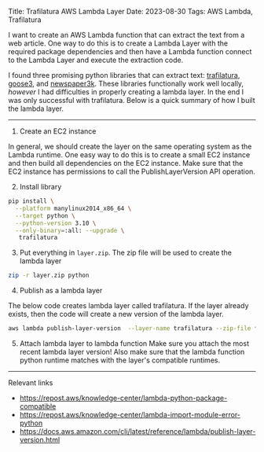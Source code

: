 Title: Trafilatura AWS Lambda Layer
Date: 2023-08-30
Tags: AWS Lambda, Trafilatura

I want to create an AWS Lambda function that can extract the text from a web article. One way to do this is to create a Lambda Layer with the required package dependencies and then have a Lambda function connect to the Lambda Layer and execute the extraction code. 

I found three promising python libraries that can extract text:  [trafilatura](https://github.com/adbar/trafilatura), [goose3](https://github.com/goose3/goose3), and [newspaper3k](https://github.com/codelucas/newspaper). These libraries functionally work well locally, *however* I had difficulties in properly creating a lambda layer. In the end I was only successful with trafilatura. Below is a quick summary of how I built the lambda layer.

---

1) Create an EC2 instance

In general, we should create the layer on the same operating system as the Lambda runtime. One easy way to do this is to create a small EC2 instance and then build all dependencies on the EC2 instance. Make sure that the EC2 instance has permissions to call the PublishLayerVersion API operation.

2) Install library

```bash
pip install \
  --platform manylinux2014_x86_64 \
  --target python \
  --python-version 3.10 \
  --only-binary=:all: --upgrade \
   trafilatura
```

 3) Put everything in `layer.zip`.  The zip file will be used to create the lambda layer

```bash
zip -r layer.zip python
```

4) Publish as a lambda layer

The below code creates lambda layer called trafilatura. If the layer already exists, then the code will create a new version of the lambda layer. 

```bash
aws lambda publish-layer-version  --layer-name trafilatura --zip-file fileb://layer.zip --compatible-runtimes python3.8 python3.9 python3.10 python3.11 --region us-east-1
```

5) Attach lambda layer to lambda function
Make sure you attach the most recent lambda layer version! Also make sure that the lambda function python runtime matches with the layer's compatible runtimes.

---

Relevant links

- https://repost.aws/knowledge-center/lambda-python-package-compatible 
- https://repost.aws/knowledge-center/lambda-import-module-error-python
- https://docs.aws.amazon.com/cli/latest/reference/lambda/publish-layer-version.html

